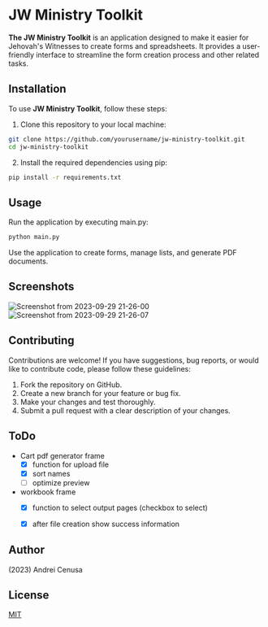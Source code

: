 # JW Ministry Toolkit

**The JW Ministry Toolkit** is an application designed to make it easier for Jehovah's Witnesses to create forms and spreadsheets. It provides a user-friendly interface to streamline the form creation process and other related tasks.

## Installation

To use **JW Ministry Toolkit**, follow these steps:

1. Clone this repository to your local machine:
```bash
git clone https://github.com/yourusername/jw-ministry-toolkit.git
cd jw-ministry-toolkit

```
2. Install the required dependencies using pip:
```bash
pip install -r requirements.txt
```

## Usage

Run the application by executing main.py:

```bash
python main.py
```
Use the application to create forms, manage lists, and generate PDF documents.

## Screenshots
![Screenshot from 2023-09-29 21-26-00](https://github.com/Andyrei02/jw-ministry-toolkit/assets/69972869/71a255be-02e4-4f9a-a71b-074c191adfc7)
![Screenshot from 2023-09-29 21-26-07](https://github.com/Andyrei02/jw-ministry-toolkit/assets/69972869/a8a1cdb8-7141-4827-a441-04823a4275a9)



## Contributing

Contributions are welcome! If you have suggestions, bug reports, or would like to contribute code, please follow these guidelines:

1.    Fork the repository on GitHub.
2.    Create a new branch for your feature or bug fix.
3.    Make your changes and test thoroughly.
4.    Submit a pull request with a clear description of your changes.

## ToDo

* Cart pdf generator frame
	* [x] function for upload file
	* [x] sort names 
	* [ ] optimize preview
* workbook frame
	* [x] function to select output pages (checkbox to select)
	* [x] after file creation show success information


## Author

(2023) Andrei Cenusa

## License

[MIT](https://choosealicense.com/licenses/mit/)


